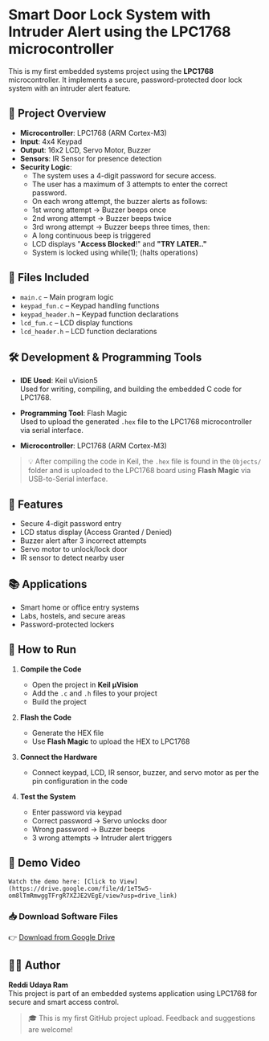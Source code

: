 # Smart Door Lock System with Intruder Alert using the LPC1768 microcontroller

This is my first embedded systems project using the **LPC1768** microcontroller. It implements a secure, password-protected door lock system with an intruder alert feature.

## 🔐 Project Overview

- **Microcontroller**: LPC1768 (ARM Cortex-M3)
- **Input**: 4x4 Keypad
- **Output**: 16x2 LCD, Servo Motor, Buzzer
- **Sensors**: IR Sensor for presence detection
- **Security Logic**:
    -  The system uses a 4-digit password for secure access.
    -  The user has a maximum of 3 attempts to enter the correct password.
    -  On each wrong attempt, the buzzer alerts as follows:
 	-  1st wrong attempt → Buzzer beeps once
    -  2nd wrong attempt → Buzzer beeps twice
    -  3rd wrong attempt → Buzzer beeps three times, then:
  -	A long continuous beep is triggered
  -	LCD displays "**Access Blocked**!" and **"TRY LATER.."**
  -	System is locked using while(1); (halts operations)


## 📄 Files Included

- `main.c` – Main program logic
- `keypad_fun.c` – Keypad handling functions
- `keypad_header.h` – Keypad function declarations
- `lcd_fun.c` – LCD display functions
- `lcd_header.h` – LCD function declarations


## 🛠️ Development & Programming Tools

- **IDE Used**: Keil uVision5  
  Used for writing, compiling, and building the embedded C code for LPC1768.

- **Programming Tool**: Flash Magic  
  Used to upload the generated `.hex` file to the LPC1768 microcontroller via serial interface.

- **Microcontroller**: LPC1768 (ARM Cortex-M3)

> 💡 After compiling the code in Keil, the `.hex` file is found in the `Objects/` folder and is uploaded to the LPC1768 board using **Flash Magic** via USB-to-Serial interface.

## 🎯 Features

- Secure 4-digit password entry
- LCD status display (Access Granted / Denied)
- Buzzer alert after 3 incorrect attempts
- Servo motor to unlock/lock door
- IR sensor to detect nearby user

## 📚 Applications

- Smart home or office entry systems
- Labs, hostels, and secure areas
- Password-protected lockers

 ## 🚀 How to Run

1. **Compile the Code**
   - Open the project in **Keil µVision**
   - Add the `.c` and `.h` files to your project
   - Build the project

2. **Flash the Code**
   - Generate the HEX file
   - Use **Flash Magic** to upload the HEX to LPC1768

3. **Connect the Hardware**
   - Connect keypad, LCD, IR sensor, buzzer, and servo motor as per the pin configuration in the code

4. **Test the System**
   - Enter password via keypad
   - Correct password → Servo unlocks door
   - Wrong password → Buzzer beeps
   - 3 wrong attempts → Intruder alert triggers

## 🎥 Demo Video
    Watch the demo here: [Click to View](https://drive.google.com/file/d/1eT5w5-om8lTmRmwggTFrgR7XZJE2VEgE/view?usp=drive_link)

### 📥 Download Software Files
 👉 [Download from Google Drive](https://drive.google.com/drive/folders/1XU0to32IcdqPYyNPYPcM-zZH9jeyx1A5?usp=drive_link)

## 🧑‍💻 Author
**Reddi Udaya Ram**  
This project is part of an embedded systems application using LPC1768 for secure and smart access control.


> 🎓 This is my first GitHub project upload. Feedback and suggestions are welcome!
